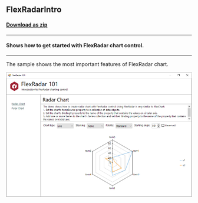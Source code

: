 ## FlexRadarIntro
#### [Download as zip](https://grapecity.github.io/DownGit/#/home?url=https://github.com/GrapeCity/ComponentOne-WinForms-Samples/tree/master/NetFramework\FlexChart\CS\FlexRadarIntro)
____
#### Shows how to get started with FlexRadar chart control.
____
The sample shows the most important features of FlexRadar chart.

![screenshot](screenshot.PNG)
